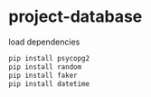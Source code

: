 # project-database

load dependencies

```bash
pip install psycopg2
pip install random
pip install faker
pip install datetime
